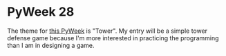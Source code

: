 # PyWeek 28

The theme for [this PyWeek](https://pyweek.org/28/) is "Tower". My entry will be a simple tower defense game because I'm more interested in practicing the programming than I am in designing a game.

